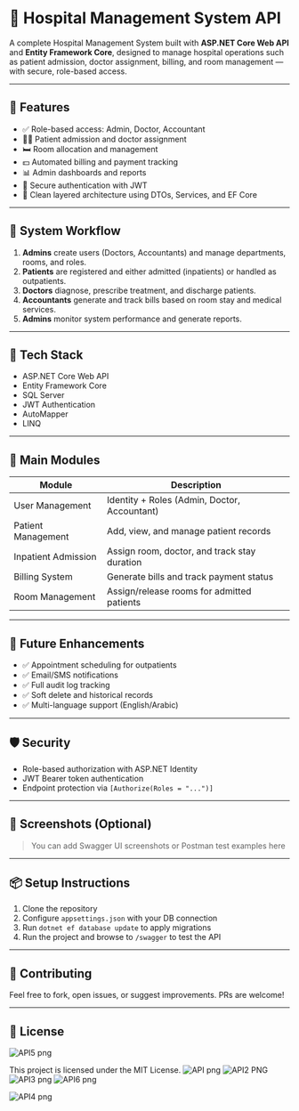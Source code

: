  
# 🏥 Hospital Management System API

A complete Hospital Management System built with **ASP.NET Core Web API** and **Entity Framework Core**, designed to manage hospital operations such as patient admission, doctor assignment, billing, and room management — with secure, role-based access.

---

## 🚀 Features

- ✅ Role-based access: Admin, Doctor, Accountant
- 🧑‍⚕️ Patient admission and doctor assignment
- 🛏️ Room allocation and management
- 💵 Automated billing and payment tracking
- 📊 Admin dashboards and reports
- 🔐 Secure authentication with JWT
- 🧼 Clean layered architecture using DTOs, Services, and EF Core

---

## 🧭 System Workflow

1. **Admins** create users (Doctors, Accountants) and manage departments, rooms, and roles.
2. **Patients** are registered and either admitted (inpatients) or handled as outpatients.
3. **Doctors** diagnose, prescribe treatment, and discharge patients.
4. **Accountants** generate and track bills based on room stay and medical services.
5. **Admins** monitor system performance and generate reports.

---

## 🧱 Tech Stack

- ASP.NET Core Web API
- Entity Framework Core
- SQL Server
- JWT Authentication
- AutoMapper
- LINQ

---

## 📂 Main Modules

| Module               | Description                                    |
|----------------------|------------------------------------------------|
| User Management      | Identity + Roles (Admin, Doctor, Accountant)  |
| Patient Management   | Add, view, and manage patient records         |
| Inpatient Admission  | Assign room, doctor, and track stay duration  |
| Billing System       | Generate bills and track payment status       |
| Room Management      | Assign/release rooms for admitted patients    |

---

## 📌 Future Enhancements

- ✅ Appointment scheduling for outpatients
- ✅ Email/SMS notifications
- ✅ Full audit log tracking
- ✅ Soft delete and historical records
- ✅ Multi-language support (English/Arabic)

---

## 🛡️ Security

- Role-based authorization with ASP.NET Identity
- JWT Bearer token authentication
- Endpoint protection via `[Authorize(Roles = "...")]`

---

## 📸 Screenshots (Optional)

> You can add Swagger UI screenshots or Postman test examples here

---

## 📦 Setup Instructions

1. Clone the repository
2. Configure `appsettings.json` with your DB connection
3. Run `dotnet ef database update` to apply migrations
4. Run the project and browse to `/swagger` to test the API

---

## 🤝 Contributing

Feel free to fork, open issues, or suggest improvements. PRs are welcome!

---

## 📄 License
![API5 png](https://github.com/user-attachments/assets/92787bf7-751a-4276-a4b6-29e8b1599605)

This project is licensed under the MIT License.
![API png](https://github.com/user-attachments/assets/9fa82436-ed1f-4919-8376-03e24b5a7aa4)
![API2 PNG](https://github.com/user-attachments/assets/a408050c-c786-4464-8f00-87a815f23180)
![API3 png](https://github.com/user-attachments/assets/4ab31cbb-0660-4732-844e-989fb5c6fd2c)
![API6 png](https://github.com/user-attachments/assets/ebe0dd60-818d-4a8e-87f2-f4ba43ef33ba)

![API4 png](https://github.com/user-attachments/assets/2582d0e9-af8c-4799-8791-fd7e1fcbe9d6)

